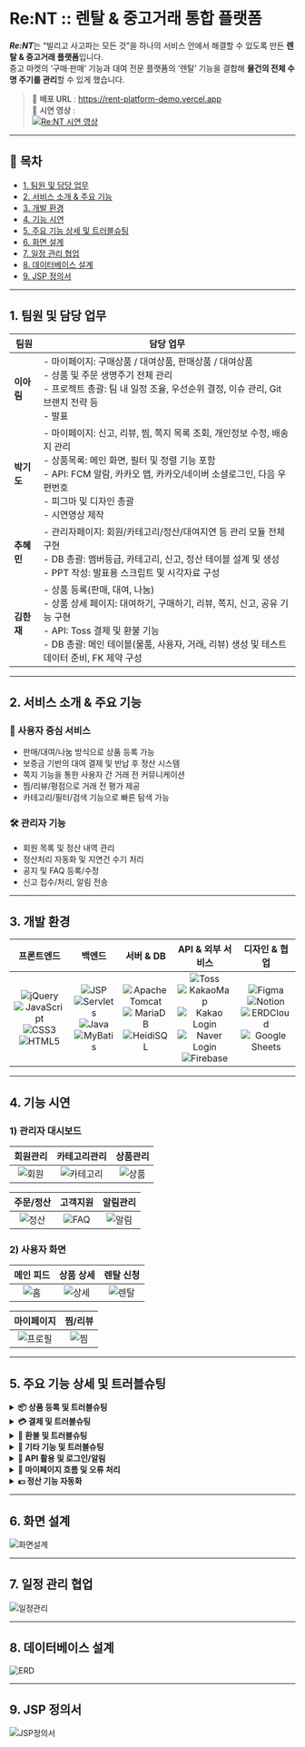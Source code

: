 # Re:NT :: 렌탈 & 중고거래 통합 플랫폼
***Re:NT***는 “빌리고 사고파는 모든 것”을 하나의 서비스 안에서 해결할 수 있도록 만든 **렌탈 & 중고거래 플랫폼**입니다.  
중고 마켓의 ‘구매·판매’ 기능과 대여 전문 플랫폼의 ‘렌탈’ 기능을 결합해 **물건의 전체 수명 주기를 관리**할 수 있게 했습니다.

> 🔗 **배포 URL** : <https://rent-platform-demo.vercel.app>  
> 🎥 **시연 영상** :  
> [![Re:NT 시연 영상](https://img.youtube.com/vi/bUWwLhEa6u8/0.jpg)](https://www.youtube.com/watch?v=bUWwLhEa6u8)

---

## 🚚 목차
- [1. 팀원 및 담당 업무](#1)
- [2. 서비스 소개 & 주요 기능](#2)
- [3. 개발 환경](#3)
- [4. 기능 시연](#4)
- [5. 주요 기능 상세 및 트러블슈팅](#5)
- [6. 화면 설계](#6)
- [7. 일정 관리 협업](#7)
- [8. 데이터베이스 설계](#8)
- [9. JSP 정의서](#9)

---

## <span id="1">1. 팀원 및 담당 업무</span>

| 팀원 | 담당 업무 |
|------|-----------|
| **이아림** | - 마이페이지: 구매상품 / 대여상품, 판매상품 / 대여상품<br>- 상품 및 주문 생명주기 전체 관리<br>- 프로젝트 총괄: 팀 내 일정 조율, 우선순위 결정, 이슈 관리, Git 브랜치 전략 등<br>- 발표 |
| **박기도** | - 마이페이지: 신고, 리뷰, 찜, 쪽지 목록 조회, 개인정보 수정, 배송지 관리<br>- 상품목록: 메인 화면, 필터 및 정렬 기능 포함<br>- API: FCM 알람, 카카오 맵, 카카오/네이버 소셜로그인, 다음 우편번호<br>- 피그마 및 디자인 총괄<br>- 시연영상 제작 |
| **추혜민** | - 관리자페이지: 회원/카테고리/정산/대여지연 등 관리 모듈 전체 구현<br>- DB 총괄: 멤버등급, 카테고리, 신고, 정산 테이블 설계 및 생성<br>- PPT 작성: 발표용 스크립트 및 시각자료 구성 |
| **김한재** | - 상품 등록(판매, 대여, 나눔)<br>- 상품 상세 페이지: 대여하기, 구매하기, 리뷰, 쪽지, 신고, 공유 기능 구현<br>- API: Toss 결제 및 환불 기능<br>- DB 총괄: 메인 테이블(물품, 사용자, 거래, 리뷰) 생성 및 테스트 데이터 준비, FK 제약 구성 |

---

## <span id="2">2. 서비스 소개 & 주요 기능</span>

### 🎯 사용자 중심 서비스
- 판매/대여/나눔 방식으로 상품 등록 가능
- 보증금 기반의 대여 결제 및 반납 후 정산 시스템
- 쪽지 기능을 통한 사용자 간 거래 전 커뮤니케이션
- 찜/리뷰/평점으로 거래 전 평가 제공
- 카테고리/필터/검색 기능으로 빠른 탐색 가능

### 🛠 관리자 기능
- 회원 목록 및 정산 내역 관리
- 정산처리 자동화 및 지연건 수기 처리
- 공지 및 FAQ 등록/수정
- 신고 접수/처리, 알림 전송

---

## <span id="3">3. 개발 환경</span>

| 프론트엔드 | 백엔드 | 서버 & DB | API & 외부 서비스 | 디자인 & 협업 |
|:--:|:--:|:--:|:--:|:--:|
| ![jQuery](https://img.shields.io/badge/jQuery-0769AD?style=flat&logo=jquery&logoColor=white) ![JavaScript](https://img.shields.io/badge/JavaScript-F7DF1E?style=flat&logo=javascript&logoColor=black) ![CSS3](https://img.shields.io/badge/CSS3-1572B6?style=flat&logo=css3&logoColor=white) ![HTML5](https://img.shields.io/badge/HTML5-E34F26?style=flat&logo=html5&logoColor=white) | ![JSP](https://img.shields.io/badge/JSP-007396?style=flat) ![Servlets](https://img.shields.io/badge/Servlets-6DB33F?style=flat) ![Java](https://img.shields.io/badge/Java-007396?style=flat&logo=java&logoColor=white) ![MyBatis](https://img.shields.io/badge/MyBatis-005C68?style=flat) | ![Apache Tomcat](https://img.shields.io/badge/Apache_Tomcat-F8DC75?style=flat&logo=apachetomcat&logoColor=black) ![MariaDB](https://img.shields.io/badge/MariaDB-003545?style=flat&logo=mariadb&logoColor=white) ![HeidiSQL](https://img.shields.io/badge/HeidiSQL-0055A4?style=flat) | ![Toss](https://img.shields.io/badge/Toss_Payments-2E2E2E?style=flat) ![KakaoMap](https://img.shields.io/badge/KakaoMap-FFCD00?style=flat) ![Kakao Login](https://img.shields.io/badge/Login_with_Kakao-FFCD00?style=flat) ![Naver Login](https://img.shields.io/badge/Login_with_Naver-03C75A?style=flat&logo=naver&logoColor=white) ![Firebase](https://img.shields.io/badge/Firebase-FFCA28?style=flat&logo=firebase&logoColor=black) | ![Figma](https://img.shields.io/badge/Figma-F24E1E?style=flat&logo=figma&logoColor=white) ![Notion](https://img.shields.io/badge/Notion-000000?style=flat&logo=notion&logoColor=white) ![ERDCloud](https://img.shields.io/badge/ERDCloud-5A29E4?style=flat) ![Google Sheets](https://img.shields.io/badge/Google_Sheets-34A853?style=flat&logo=google-sheets&logoColor=white) |

---

## <span id="4">4. 기능 시연</span>

### 1) 관리자 대시보드
| 회원관리 | 카테고리관리 | 상품관리 |
| :------: | :----------: | :------: |
| ![회원](./docs/images/admin_member.png) | ![카테고리](./docs/images/admin_category.png) | ![상품](./docs/images/admin_product.png) |

| 주문/정산 | 고객지원 | 알림관리 |
| :--------: | :------: | :------: |
| ![정산](./docs/images/admin_order.png) | ![FAQ](./docs/images/admin_faq.png) | ![알림](./docs/images/admin_notify.png) |

### 2) 사용자 화면

| 메인 피드 | 상품 상세 | 렌탈 신청 |
| :--------: | :--------: | :--------: |
| ![홈](./docs/images/user_home.png) | ![상세](./docs/images/user_product_detail.png) | ![렌탈](./docs/images/user_rent.png) |

| 마이페이지 | 찜/리뷰 |
| :--------: | :-----: |
| ![프로필](./docs/images/user_profile.png) | ![찜](./docs/images/user_wishlist.png) |

---

## <span id="5">5. 주요 기능 상세 및 트러블슈팅</span>

<details>
<summary><strong>📦 상품 등록 및 트러블슈팅</strong></summary>

**프로세스 요약**
1. 상품 유형 선택 → 입력 폼 작성 → 등록 버튼 클릭
2. 서버에 결과 전송 → DB 저장 및 반영

**문제 해결 사례**
- Cos 라이브러리로 이미지 1개만 업로드 가능 → name 속성 분리하여 해결
- 대여상품 등록 시 시작/종료일 누락 → 필수입력 지정 추가
- 배송지 자동 입력 → 카카오맵 API로 위경도 자동 지정

</details>

<details>
<summary><strong>💳 결제 및 트러블슈팅</strong></summary>

**결제 흐름**
1. 상품 상세에서 구매 클릭 → 결제창 호출
2. 결제 완료 시 Toss API와 연동 → DB 저장 및 알림 전송

**문제 해결 사례**
- 결제 완료 후 confirm 처리로 응답 지연 → 중간 success 핸들러 추가
- 날짜 전달 안됨 → 세션 저장 방식으로 개선
- 403 오류 → 인증 헤더 및 키값 설정 보완

</details>

<details>
<summary><strong>🔁 환불 및 트러블슈팅</strong></summary>

**환불 흐름**
1. 마이페이지에서 환불 요청 → 사유 입력 및 전달
2. Toss API 연동 → 환불 완료 후 상태 전환

**문제 해결 사례**
- 사유 없이 요청 가능 → 프론트에서 alert 및 fetch 중단 처리
- paymentKey 누락 → .trim() 및 조건 처리
- 처리 결과 사용자 알림 미흡 → FCM 또는 이메일 실시간 알림 추가

</details>

<details>
<summary><strong>🔔 기타 기능 및 트러블슈팅</strong></summary>

- 마이페이지 새로고침 시 세션 유실 → 로컬스토리지로 복원 처리
- 정산 자동 처리 실패 → 상태값 및 트리거 누락 보완
- 알림 누락 → FCM 등록 토큰 확인 로직 추가
- 찜, 리뷰, 쪽지 기능 간 충돌 → 기능 분리 및 상태 관리 보완

</details>

<details>
<summary><strong>🧩 API 활용 및 로그인/알림</strong></summary>

**적용 기능 요약**
- FCM 알림 백그라운드 수신 및 UI 표시
- 카카오맵 기반 위치 추적 및 자동 주소 변환
- 카카오/네이버 소셜 로그인
- 다음 우편번호 API로 배송지 자동입력

**트러블슈팅 사례**
- 소셜 로그인 후 알림 전송 실패 → Authorization Code 재사용 오류 → 최초 로그인 여부 세션으로 판단 처리
- 추후 보완: JWT 기반 인증 및 Redis 스케줄러 도입 예정

</details>

<details>
<summary><strong>📁 마이페이지 흐름 및 오류 처리</strong></summary>

**마이페이지 처리 흐름 요약**
- 주문상태(orderStatus) 기반 구매/대여 상태 구분
- 각 단계별 버튼 제어 (예: 구매확정, 반납입력 등)

**트러블슈팅 사례**
- 초기 버튼 동작 오류 → `<button>` 명시 안함 → JS 미작동 → 명시로 해결
- 다른 JS 버전 혼용 문제 → 통일하여 해결
- 배송정보 자동화 미흡 → 스마트택배 API 고려

</details>

<details>
<summary><strong>💵 정산 기능 자동화</strong></summary>

**정산 처리 흐름 요약**
- 관리자 페이지에서 Read + Update 수행
- 정산완료 버튼 클릭 → DB 자동 업데이트

**트러블슈팅 사례**
- 기존에는 판매자만 처리되어 데이터 불일치 → 구매자도 같이 처리하도록 수정
- 테스트환경에서 강제 true 반환 → 실제 결제 연동 여부 검증 후 실행으로 변경 필요

</details>

---

## <span id="6">6. 화면 설계</span>

![화면설계](./docs/images/screen_figma.png)

---

## <span id="7">7. 일정 관리 협업</span>

![일정관리](./docs/images/schedule_notion.png)

---

## <span id="8">8. 데이터베이스 설계</span>

![ERD](./docs/images/database_erd.png)

---

## <span id="9">9. JSP 정의서</span>

![JSP정의서](./docs/images/jsp_definition.png)
